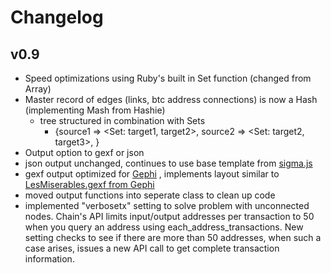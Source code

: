 Changelog
============
## v0.9
* Speed optimizations using Ruby's built in Set function (changed from Array)
* Master record of edges (links, btc address connections) is now a Hash (implementing Mash from Hashie)
  * tree structured in combination with Sets 
    * {source1 => <Set: target1, target2>, source2 => <Set: target2, target3>, }
* Output option to gexf or json
* json output unchanged, continues to use base template from [sigma.js](https://github.com/jacomyal/sigma.js/)
* gexf output optimized for [Gephi](http://www.gephi.org) , implements layout similar to [LesMiserables.gexf from Gephi](https://github.com/gephi/gephi-toolkit-demos/blob/master/src/org/gephi/toolkit/demos/resources/LesMiserables.gexf) 
* moved output functions into seperate class to clean up code
* implemented "verbosetx" setting to solve problem with unconnected nodes. Chain's API limits input/output addresses per transaction to 50 when you query an address using each_address_transactions. New setting checks to see if there are more than 50 addresses, when such a case arises, issues a new API call to get complete transaction information.